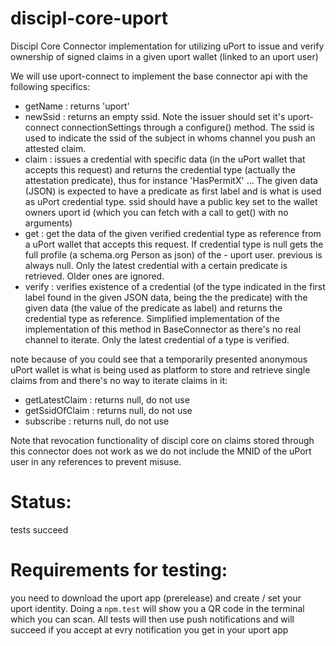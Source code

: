 # discipl-core-uport

Discipl Core Connector implementation for utilizing uPort to issue and verify ownership of signed claims in a given uport wallet (linked to an uport user)

We will use uport-connect to implement the base connector api with the following specifics:

- getName : returns 'uport'
- newSsid : returns an empty ssid. Note the issuer should set it's uport-connect connectionSettings through a configure() method. The ssid is used to indicate the ssid of the subject in whoms channel you push an attested claim.
- claim   : issues a credential with specific data (in the uPort wallet that accepts this request) and returns the credential type (actually the attestation predicate), thus for instance 'HasPermitX' ... The given data (JSON) is expected to have a predicate as first label and is what is used as uPort credential type. ssid should have a public key set to the wallet owners uport id (which you can fetch with a call to get() with no arguments)
- get     : get the data of the given verified credential type as reference from a uPort wallet that accepts this request. If credential type is null gets the full profile (a schema.org Person as json) of the - uport user.
           previous is always null. Only the latest credential with a certain predicate is retrieved. Older ones are ignored.
- verify  : verifies existence of a credential (of the type indicated in the first label found in the given JSON data, being the the predicate) with the given data (the value of the predicate as label) and returns the credential type as reference. Simplified implementation of the implementation of this method in BaseConnector as there's no real channel to iterate. Only the latest credential of a type is verified.

note because of you could see that a temporarily presented anonymous uPort wallet is what is being used as platform to store and retrieve single claims from and there's no way to iterate claims in it:
- getLatestClaim : returns null, do not use
- getSsidOfClaim : returns null, do not use
- subscribe      : returns null, do not use

Note that revocation functionality of discipl core on claims stored through this connector does not work as we do not include the MNID of the uPort user in any references to prevent misuse.

# Status:

tests succeed

# Requirements for testing:

you need to download the uport app (prerelease) and create / set your uport identity. Doing a `npm.test` will show you a QR code in the terminal which you can scan. All tests will then use push notifications
and will succeed if you accept at evry notification you get in your uport app

